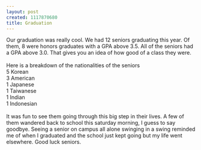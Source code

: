```yaml
--- 
layout: post
created: 1117870680
title: Graduation
---
```

Our graduation was really cool.  We had 12 seniors graduating this year.  Of them, 8 were honors graduates with a GPA above 3.5.  All of the seniors had a GPA above 3.0.  That gives you an idea of how good of a class they were.  <br /><br />Here is a breakdown of the nationalities of the seniors<br />5 Korean<br />3 American<br />1 Japanese<br />1 Taiwanese<br />1 Indian<br />1 Indonesian<br /><br />It was fun to see them going through this big step in their lives.  A few of them wandered back to school this saturday morning, I guess to say goodbye.  Seeing a senior on campus all alone swinging in a swing reminded me of when I graduated and the school just kept going but my life went elsewhere.  Good luck seniors.
